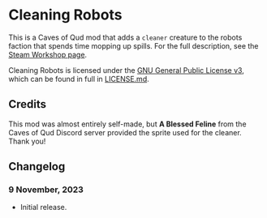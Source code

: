 # Cleaning Robots

This is a Caves of Qud mod that adds a `cleaner` creature to the robots faction that spends time mopping up spills. For the full description, see the [Steam Workshop page](blah).

Cleaning Robots is licensed under the [GNU General Public License v3](http://www.gnu.org/licenses/agpl.html), which can be found in full in [LICENSE.md](LICENSE.md).

## Credits

This mod was almost entirely self-made, but **A Blessed Feline** from the Caves of Qud Discord server provided the sprite used for the cleaner. Thank you!

## Changelog

### 9 November, 2023
* Initial release.
